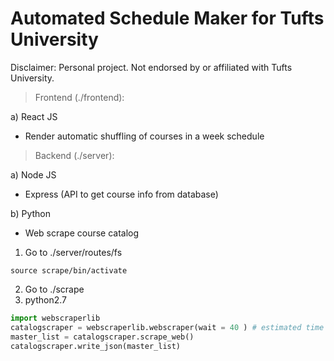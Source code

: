 # Automated Schedule Maker for Tufts University
Disclaimer: Personal project. Not endorsed by or affiliated with Tufts University. 

> Frontend (./frontend):

a) React JS
- Render automatic shuffling of courses in a week schedule

> Backend (./server):

a) Node JS
- Express (API to get course info from database)

b) Python
- Web scrape course catalog

1) Go to ./server/routes/fs
```Unix
source scrape/bin/activate
```
2) Go to ./scrape
3) python2.7
```python
import webscraperlib
catalogscraper = webscraperlib.webscraper(wait = 40 ) # estimated time in seconds needed for DOM content to fully load
master_list = catalogscraper.scrape_web()
catalogscraper.write_json(master_list)
```
